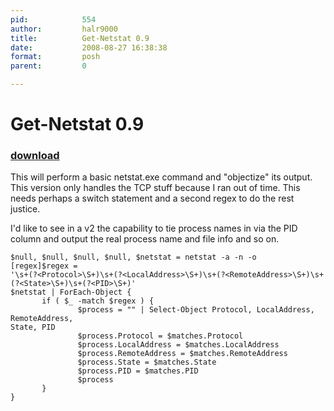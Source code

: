 ```yaml
---
pid:            554
author:         halr9000
title:          Get-Netstat 0.9
date:           2008-08-27 16:38:38
format:         posh
parent:         0

---
```


# Get-Netstat 0.9

### [download](//scripts/554.ps1)

This will perform a basic netstat.exe command and "objectize" its output.  This version only handles the TCP stuff because I ran out of time. This needs perhaps a switch statement and a second regex to do the rest justice.

I'd like to see in a v2 the capability to tie process names in via the PID column and output the real process name and file info and so on.

```posh
$null, $null, $null, $null, $netstat = netstat -a -n -o
[regex]$regex =
'\s+(?<Protocol>\S+)\s+(?<LocalAddress>\S+)\s+(?<RemoteAddress>\S+)\s+(?<State>\S+)\s+(?<PID>\S+)'
$netstat | ForEach-Object {
       if ( $_ -match $regex ) {
               $process = "" | Select-Object Protocol, LocalAddress, RemoteAddress,
State, PID
               $process.Protocol = $matches.Protocol
               $process.LocalAddress = $matches.LocalAddress
               $process.RemoteAddress = $matches.RemoteAddress
               $process.State = $matches.State
               $process.PID = $matches.PID
               $process
       }
}
```
